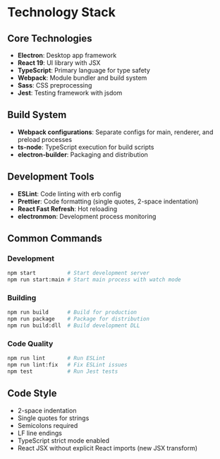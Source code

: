 # Technology Stack

## Core Technologies
- **Electron**: Desktop app framework
- **React 19**: UI library with JSX
- **TypeScript**: Primary language for type safety
- **Webpack**: Module bundler and build system
- **Sass**: CSS preprocessing
- **Jest**: Testing framework with jsdom

## Build System
- **Webpack configurations**: Separate configs for main, renderer, and preload processes
- **ts-node**: TypeScript execution for build scripts
- **electron-builder**: Packaging and distribution

## Development Tools
- **ESLint**: Code linting with erb config
- **Prettier**: Code formatting (single quotes, 2-space indentation)
- **React Fast Refresh**: Hot reloading
- **electronmon**: Development process monitoring

## Common Commands

### Development
```bash
npm start          # Start development server
npm run start:main # Start main process with watch mode
```

### Building
```bash
npm run build      # Build for production
npm run package    # Package for distribution
npm run build:dll  # Build development DLL
```

### Code Quality
```bash
npm run lint       # Run ESLint
npm run lint:fix   # Fix ESLint issues
npm test           # Run Jest tests
```

## Code Style
- 2-space indentation
- Single quotes for strings
- Semicolons required
- LF line endings
- TypeScript strict mode enabled
- React JSX without explicit React imports (new JSX transform)
